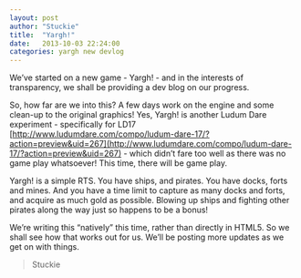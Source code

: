 ```yaml
---
layout: post
author: "Stuckie"
title:  "Yargh!"
date:   2013-10-03 22:24:00
categories: yargh new devlog
---
```


We’ve started on a new game - Yargh! - and in the interests of transparency, we shall be providing a dev blog on our progress.

So, how far are we into this? A few days work on the engine and some clean-up to the original graphics! Yes, Yargh! is another Ludum Dare experiment - specifically for LD17 [http://www.ludumdare.com/compo/ludum-dare-17/?action=preview&uid=267](http://www.ludumdare.com/compo/ludum-dare-17/?action=preview&uid=267) - which didn’t fare too well as there was no game play whatsoever! This time, there will be game play.

Yargh! is a simple RTS. You have ships, and pirates. You have docks, forts and mines. And you have a time limit to capture as many docks and forts, and acquire as much gold as possible. Blowing up ships and fighting other pirates along the way just so happens to be a bonus!

We’re writing this “natively” this time, rather than directly in HTML5. So we shall see how that works out for us. We’ll be posting more updates as we get on with things.

> Stuckie